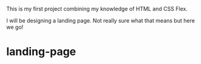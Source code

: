 This is my first project combining my knowledge of HTML and CSS Flex.

I will be designing a landing page. Not really sure what that means but here we go!

# landing-page